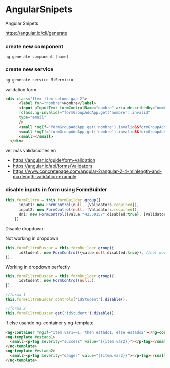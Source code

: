 # AngularSnipets
Angular Snipets

https://angular.io/cli/generate

### create new component
```
ng generate component [name]
```

### create new service

```
ng generate service MiServicio
```

validation form
```html
<div class="flex flex-column gap-2">
      <label for="nombre">Nombre</label>
      <input pInputText formControlName="nombre" aria-describedby="nombre-help" 
      [class.ng-invalid]="formGroupAddApp.get('nombre').invalid"
      type="email"
      />
      <small *ngIf="formGroupAddApp.get('nombre').invalid&&formGroupAddApp.get('nombre').errors?.['required']">Este campo es requerido</small>
      <small *ngIf="formGroupAddApp.get('nombre').invalid&&formGroupAddApp.get('nombre').errors?.['minlength']">Pequeño</small>
      <small></small>
  </div>
```
ver más validaciones en 

- https://angular.io/guide/form-validation
- https://angular.io/api/forms/Validators
- https://www.concretepage.com/angular-2/angular-2-4-minlength-and-maxlength-validation-example

### disable inputs in form using FormBuilder
```typescript
this.formFiltro = this.formBuilder.group({
      input1: new FormControl(null, [Validators.required]),
      input2: new FormControl(null, [Validators.required]),
      dni: new FormControl({value:"42539157",disabled:true}, [Validators.required]),
    })
```
Disable dropdown:

Not working in dropdown
```ts
this.formFiltroBuscar = this.formBuilder.group({
      idStudent: new FormControl({value:null,disabled:true}), //not working
});
```

Working in dropdown perfectly
```ts
this.formFiltroBuscar = this.formBuilder.group({
      idStudent: new FormControl(null,),
});

//forma 1
this.formFiltroBuscar.controls['idStudent'].disable();

//forma 2
this.formFiltroBuscar.get('idStudent').disable();
```


if else usando ng-container y ng-template
```html
<ng-container *ngIf="item.var1==1; then estado1; else estado2"></ng-container>
<ng-template #estado1>
  <small><p-tag severity="success" value="{{item.var2}}"></p-tag></small>
</ng-template>
<ng-template #estado2>
  <small><p-tag severity="danger" value="{{item.var2}}"></p-tag></small>
</ng-template>
```
